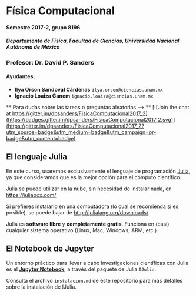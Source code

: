 # Física Computacional

#### Semestre 2017-2, grupo 8196
##### Departamento de Física, Facultad de Ciencias, Universidad Nacional Autónoma de México

### Profesor: Dr. David P. Sanders
#### Ayudantes:
* **Ilya Orson Sandoval Cárdenas** `ilya.orson@ciencias.unam.mx`
* **Ignacio Loaiza Ganem** `ignacio.loaiza@ciencias.unam.mx`

** Para dudas sobre las tareas o preguntas aleatorias --> ** [![Join the chat at https://gitter.im/dpsanders/FisicaComputacional2017_2](https://badges.gitter.im/dpsanders/FisicaComputacional2017_2.svg)](https://gitter.im/dpsanders/FisicaComputacional2017_2?utm_source=badge&utm_medium=badge&utm_campaign=pr-badge&utm_content=badge)

## El lenguaje Julia
En este curso, usaremos exclusivamente el lenguaje de programación [Julia](http://julialang.org/),
ya que consideramos que es la mejor opción para el cómputo científico.

Julia se puede utilizar en la nube, sin necesidad de instalar nada, en
https://juliabox.com/

Si prefieres instalarlo en una computadora (lo cual se recomienda si es posible),
se puede bajar de http://julialang.org/downloads/



Julia es **software libre** y **completamente gratis**.
Funciona en (casi) cualquier sistema operativo (Linux, Mac, Windows, ARM, etc.)

## El Notebook de Jupyter

Un entorno práctico para llevar a cabo investigaciones científicas con Julia es el [**Jupyter Notebook**](http://jupyter.org/), a través del paquete de Julia `IJulia`.

Consulta el archivo `instalacion.md` de este repositorio para más detalles sobre la instalación de IJulia.
